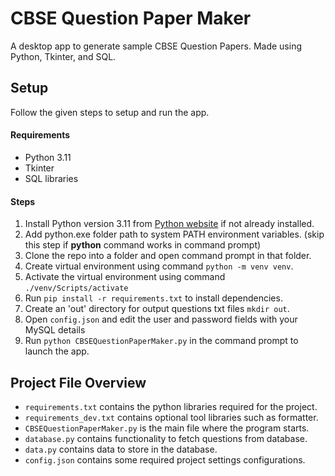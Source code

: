 # CBSE Question Paper Maker

A desktop app to generate sample CBSE Question Papers. Made using Python, Tkinter, and SQL.

## Setup

Follow the given steps to setup and run the app.

#### Requirements

- Python 3.11
- Tkinter
- SQL libraries

#### Steps

1. Install Python version 3.11 from [Python website](https://python.org/downloads) if not already installed.
2. Add python.exe folder path to system PATH environment variables. (skip this step if **python** command works in command prompt)
3. Clone the repo into a folder and open command prompt in that folder.
4. Create virtual environment using command `python -m venv venv`.
5. Activate the virtual environment using command `./venv/Scripts/activate`
6. Run `pip install -r requirements.txt` to install dependencies.
7. Create an 'out' directory for output questions txt files `mkdir out`.
8. Open `config.json` and edit the user and password fields with your MySQL details
9. Run `python CBSEQuestionPaperMaker.py` in the command prompt to launch the app.

## Project File Overview

- `requirements.txt` contains the python libraries required for the project.
- `requirements_dev.txt` contains optional tool libraries such as formatter.
- `CBSEQuestionPaperMaker.py` is the main file where the program starts.
- `database.py` contains functionality to fetch questions from database.
- `data.py` contains data to store in the database.
- `config.json` contains some required project settings configurations.

